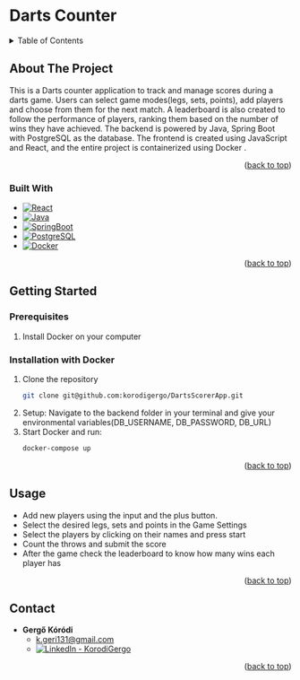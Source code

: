 <a id="readme-top"></a>

# Darts Counter

<!-- TABLE OF CONTENTS -->
<details>
  <summary>Table of Contents</summary>
  <ol>
    <li>
      <a href="#about-the-project">About The Project</a>
      <ul>
        <li><a href="#built-with">Built With</a></li>
      </ul>
    </li>
    <li>
      <a href="#getting-started">Getting Started</a>
      <ul>
        <li><a href="#prerequisites">Prerequisites</a></li>
        <li><a href="#installation-with-docker">Installation</a></li>
      </ul>
    </li>
    <li><a href="#usage">Usage</a></li>
    <li><a href="#contact">Contact</a></li>
  </ol>
</details>



<!-- ABOUT THE PROJECT -->
## About The Project

<p>
  This is a Darts counter application to track and manage scores during a darts game. Users can select game modes(legs, sets, points), add players and choose from them for the next match. A leaderboard is also created to follow the performance of players, ranking them based on the number of wins they have achieved. The backend is powered by Java, Spring Boot with PostgreSQL as the database. The frontend is created using JavaScript and React, and the entire project is containerized using Docker .
</p>
<p align="right">(<a href="#readme-top">back to top</a>)</p>

### Built With

* [![React][React.js]][React-url]
* [![Java][Java]][Java-url]
* [![SpringBoot][Springboot-shield]][Springboot-url]
* [![PostgreSQL][POSTGRESQL-shield]][POSTGRESQL-url]
* [![Docker][Docker-shield]][Docker-url]

<p align="right">(<a href="#readme-top">back to top</a>)</p>



<!-- GETTING STARTED -->
## Getting Started

### Prerequisites
1. Install Docker on your computer

### Installation with Docker
1. Clone the repository
   ```sh
   git clone git@github.com:korodigergo/DartsScorerApp.git
   ```
2. Setup:
   Navigate to the backend folder in your terminal and give your environmental variables(DB_USERNAME, DB_PASSWORD, DB_URL)
3. Start Docker and run:
   ```sh
   docker-compose up
   ```

<p align="right">(<a href="#readme-top">back to top</a>)</p>



<!-- USAGE EXAMPLES -->
## Usage

- Add new players using the input and the plus button.
- Select the desired legs, sets and points in the Game Settings
- Select the players by clicking on their names and press start
- Count the throws and submit the score 
- After the game check the leaderboard to know how many wins each player has 

<p align="right">(<a href="#readme-top">back to top</a>)</p>



<!-- CONTACT -->
## Contact

- **Gergő Kóródi** 
  - k.geri131@gmail.com 
  - [![LinkedIn - KorodiGergo][linkedin-shield]][linkedin-url_korodigergo]

<p align="right">(<a href="#readme-top">back to top</a>)</p>

<!-- MARKDOWN LINKS & IMAGES -->
<!-- https://www.markdownguide.org/basic-syntax/#reference-style-links -->
[contributors-shield]: https://img.shields.io/github/contributors/korodigergo/el-proyecte-grande-sprint-1-java-korodigergo.svg?style=for-the-badge
[contributors-url]: https://github.com/CodecoolGlobal/el-proyecte-grande-sprint-1-java-korodigergo/graphs/contributors

[linkedin-shield]: https://img.shields.io/badge/-LinkedIn-black.svg?style=for-the-badge&logo=linkedin&colorB=555
[linkedin-url_korodigergo]: https://www.linkedin.com/in/korodi-gergo-235305271/


[React.js]: https://img.shields.io/badge/React-20232A?style=for-the-badge&logo=react&logoColor=61DAFB
[React-url]: https://reactjs.org/
[POSTGRESQL-shield]:https://img.shields.io/badge/postgresql-4169e1?style=for-the-badge&logo=postgresql&logoColor=white
[POSTGRESQL-url]:https://www.postgresql.org/
[Docker-shield]:https://img.shields.io/badge/docker-%230db7ed.svg?style=for-the-badge&logo=docker&logoColor=white
[Docker-url]:https://www.docker.com/
[Springboot-shield]:https://img.shields.io/badge/SpringBoot-6DB33F?style=flat-square&logo=Spring&logoColor=white
[Springboot-url]:https://spring.io/projects/spring-boot
[Java]:https://img.shields.io/badge/Java-ED8B00?style=for-the-badge&logo=openjdk&logoColor=white
[Java-url]:https://www.java.com/en/
